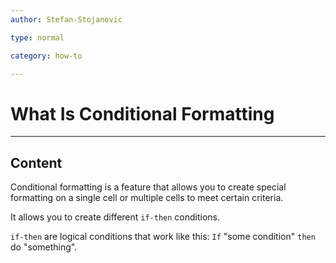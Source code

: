 ```yaml
---
author: Stefan-Stojanovic

type: normal

category: how-to

---
```


# What Is Conditional Formatting

---
## Content

Conditional formatting is a feature that allows you to create special formatting on a single cell or multiple cells to meet certain criteria.

It allows you to create different `if-then` conditions.

`if-then` are logical conditions that work like this: `If` "some condition" `then` do "something".